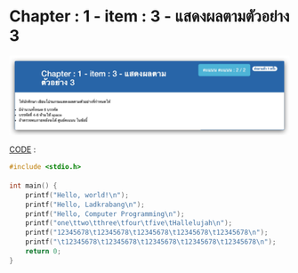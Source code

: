 # Chapter : 1 - item : 3 - แสดงผลตามตัวอย่าง 3

![img](./assets/3.jpg)

[CODE][file] :
```c
#include <stdio.h>

int main() {
    printf("Hello, world!\n");
    printf("Hello, Ladkrabang\n");
    printf("Hello, Computer Programming\n");
    printf("one\ttwo\tthree\tfour\tfive\tHallelujah\n");
    printf("12345678\t12345678\t12345678\t12345678\t12345678\n");
    printf("\t12345678\t12345678\t12345678\t12345678\t12345678\n");
    return 0;
}
```

[file]: ./src/03.c
